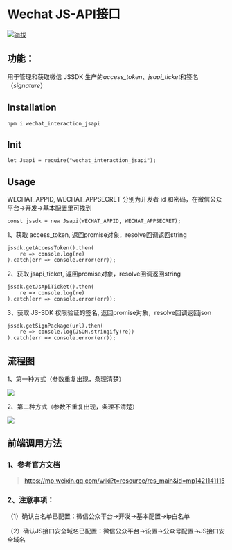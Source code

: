 # Wechat JS-API接口 

[![海拔](https://img.shields.io/npm/v/npm.svg)](https://www.npmjs.com/package/wechat_interaction_jsapi)

## 功能： 
用于管理和获取微信 JSSDK 生产的*access_token*、*jsapi_ticket*和签名（*signature*）

## Installation
```
npm i wechat_interaction_jsapi
```

## Init
```
let Jsapi = require("wechat_interaction_jsapi"); 
```

## Usage

WECHAT_APPID, WECHAT_APPSECRET 分别为开发者 id 和密码，在微信公众平台->开发->基本配置里可找到
```
const jssdk = new Jsapi(WECHAT_APPID, WECHAT_APPSECRET);
```

1、获取 access_token, 返回promise对象，resolve回调返回string
```
jssdk.getAccessToken().then(
    re => console.log(re)
).catch(err => console.error(err));
```

2、获取 jsapi_ticket, 返回promise对象，resolve回调返回string
```
jssdk.getJsApiTicket().then(
    re => console.log(re)
).catch(err => console.error(err));
```

3、获取 JS-SDK 权限验证的签名, 返回promise对象，resolve回调返回json
```
jssdk.getSignPackage(url).then(
    re => console.log(JSON.stringify(re))
).catch(err => console.error(err));
```

## 流程图

1、第一种方式（参数重复出现，条理清楚）

![](http://images2017.cnblogs.com/blog/896608/201709/896608-20170905172919851-1784537047.png)

2、第二种方式（参数不重复出现，条理不清楚）

![](http://images2017.cnblogs.com/blog/896608/201709/896608-20170905172931819-1662613866.png)

## 前端调用方法

### 1、参考官方文档
> https://mp.weixin.qq.com/wiki?t=resource/res_main&id=mp1421141115

### 2、注意事项：

（1）确认白名单已配置：微信公众平台->开发->基本配置->ip白名单 

（2）确认JS接口安全域名已配置：微信公众平台->设置->公众号配置->JS接口安全域名
